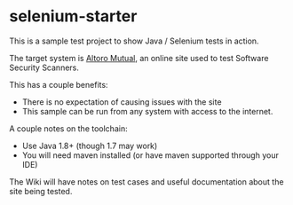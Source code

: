 # selenium-starter
This is a sample test project to show Java / Selenium tests in action.

The target system is [Altoro Mutual](http://demo.testfire.net/), an online site used to test Software Security Scanners.

This has a couple benefits:
 * There is no expectation of causing issues with the site
 * This sample can be run from any system with access to the internet.

A couple notes on the toolchain:
 * Use Java 1.8+ (though 1.7 may work)
 * You will need maven installed (or have maven supported through your IDE)
 
 The Wiki will have notes on test cases and useful documentation about the site being tested.
